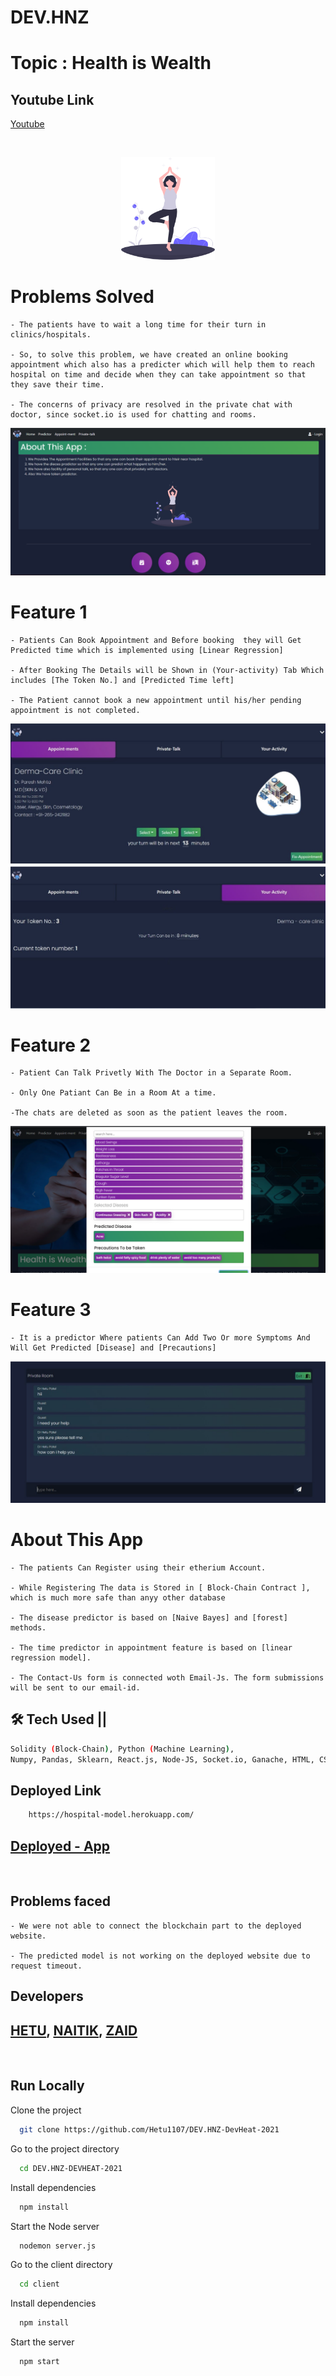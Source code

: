 # DEV.HNZ

# Topic : Health is Wealth

## Youtube Link

[Youtube]()

<br/>

<p align="center">
<img src="./client/src/assets/images/health.svg" width="150"/>
</p>

# Problems Solved

```
- The patients have to wait a long time for their turn in clinics/hospitals.

- So, to solve this problem, we have created an online booking appointment which also has a predicter which will help them to reach hospital on time and decide when they can take appointment so that they save their time.

- The concerns of privacy are resolved in the private chat with doctor, since socket.io is used for chatting and rooms.
```
<p align="center">
<img src="./images/four.png"/>
</p>

# Feature 1

```
- Patients Can Book Appointment and Before booking  they will Get Predicted time which is implemented using [Linear Regression]

- After Booking The Details will be Shown in (Your-activity) Tab Which includes [The Token No.] and [Predicted Time left]

- The Patient cannot book a new appointment until his/her pending appointment is not completed.
```

<p align="center">
<img src="./images/two.jpeg"/>
<br/>
<img src="./images/three.jpeg"/>
</p>


# Feature 2

```
- Patient Can Talk Privetly With The Doctor in a Separate Room.

- Only One Patiant Can Be in a Room At a time.

-The chats are deleted as soon as the patient leaves the room.
```
<p align="center">
<img src="./images/one.png"/>
</p>

# Feature 3

```
- It is a predictor Where patients Can Add Two Or more Symptoms And Will Get Predicted [Disease] and [Precautions]

```
<p align="center">
<img src="./images/five.jpeg"/>
</p>


# About This App

```
- The patients Can Register using their etherium Account.

- While Registering The data is Stored in [ Block-Chain Contract ], which is much more safe than anyy other database

- The disease predictor is based on [Naive Bayes] and [forest] methods.

- The time predictor in appointment feature is based on [linear regression model].

- The Contact-Us form is connected woth Email-Js. The form submissions will be sent to our email-id.

```

###

## 🛠 Tech Used ||

```bash
Solidity (Block-Chain), Python (Machine Learning),
Numpy, Pandas, Sklearn, React.js, Node-JS, Socket.io, Ganache, HTML, CSS
```

## Deployed Link

```bash
    https://hospital-model.herokuapp.com/

```
## [Deployed - App](https://hospital-model.herokuapp.com/)

<br/>

## Problems faced

```
- We were not able to connect the blockchain part to the deployed website.

- The predicted model is not working on the deployed website due to request timeout.
```

## Developers

## [HETU](https://github.com/Hetu1107/), [NAITIK](https://github.com/Naitik6803), [ZAID](https://github.com/zaidm124)

<br/>

## Run Locally

Clone the project

```bash
  git clone https://github.com/Hetu1107/DEV.HNZ-DevHeat-2021
```

Go to the project directory

```bash
  cd DEV.HNZ-DEVHEAT-2021
```

Install dependencies

```bash
  npm install
```

Start the Node server

```bash
  nodemon server.js
```
Go to the client directory

```bash
  cd client
```
Install dependencies

```bash
  npm install
```

Start the server

```bash
  npm start
```

